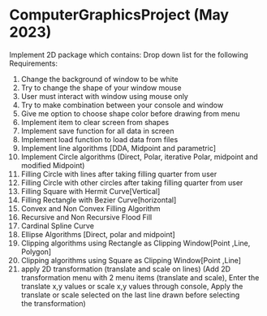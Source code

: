 # ComputerGraphicsProject (May 2023)
Implement 2D package which contains:
Drop down list for the following Requirements:
1. Change the background of window to be white
2. Try to change the shape of your window mouse
3. User must interact with window using mouse only
4. Try to make combination between your console and window
5. Give me option to choose shape color before drawing from menu
6. Implement item to clear screen from shapes
7. Implement save function for all data in screen
8. Implement load function to load data from files
9. Implement line algorithms [DDA, Midpoint and parametric]
10. Implement Circle algorithms (Direct, Polar, iterative Polar, midpoint and modified Midpoint)
11. Filling Circle with lines after taking filling quarter from user
12. Filling Circle with other circles after taking filling quarter from user
13. Filling Square with Hermit Curve[Vertical]
14. Filling Rectangle with Bezier Curve[horizontal]
15. Convex and Non Convex Filling Algorithm
16. Recursive and Non Recursive Flood Fill
17. Cardinal Spline Curve
18. Ellipse Algorithms [Direct, polar and midpoint]
19. Clipping algorithms using Rectangle as Clipping Window[Point ,Line, Polygon]
20. Clipping algorithms using Square as Clipping Window[Point ,Line]
21. apply 2D transformation (translate and scale on lines) (Add 2D transformation menu with 2 menu items (translate and scale), Enter the translate x,y values or scale x,y values through console, Apply the translate or scale selected on the last line drawn before selecting the transformation)
